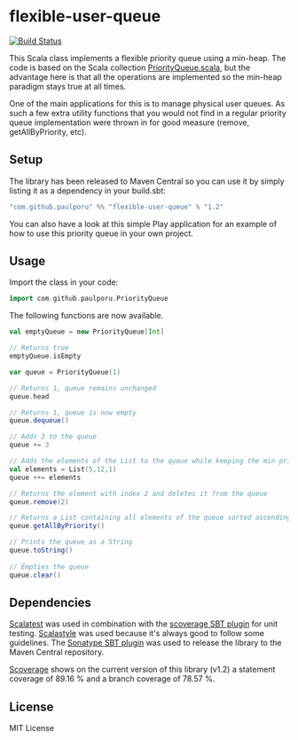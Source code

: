 # flexible-user-queue

[![Build Status](https://travis-ci.org/paulporu/flexible-user-queue.svg?branch=master)](https://travis-ci.org/paulporu/flexible-user-queue)

This Scala class implements a flexible priority queue using a min-heap. The code is based on the Scala collection [PriorityQueue.scala](https://github.com/scala/scala/blob/2.12.x/src/library/scala/collection/mutable/PriorityQueue.scala), but the advantage here is that all the operations are implemented so the min-heap paradigm stays true at all times. 

One of the main applications for this is to manage physical user queues. As such a few extra utility functions that you would not find in a regular priority queue implementation were thrown in for good measure (remove, getAllByPriority, etc).

## Setup

The library has been released to Maven Central so you can use it by simply listing it as a dependency in your build.sbt:
```scala
"com.github.paulporu" %% "flexible-user-queue" % "1.2"
```
You can also have a look at this simple Play application for an example of how to use this priority queue in your own project.  

## Usage

Import the class in your code:
```scala
import com.github.paulporu.PriorityQueue
```

The following functions are now available.
```scala
val emptyQueue = new PriorityQueue[Int]

// Returns true
emptyQueue.isEmpty

var queue = PriorityQueue(1)

// Returns 1, queue remains unchanged
queue.head

// Returns 1, queue is now empty
queue.dequeue()

// Adds 3 to the queue
queue += 3

// Adds the elements of the List to the queue while keeping the min priority of the heap, so now queue = PriorityQueue(1, 3, 12, 5)
val elements = List(5,12,1)
queue ++= elements

// Returns the element with index 2 and deletes it from the queue 
queue.remove(2)

// Returns a List containing all elements of the queue sorted ascendingly by priority
queue.getAllByPriority()

// Prints the queue as a String
queue.toString()
    
// Empties the queue
queue.clear()
```


## Dependencies

[Scalatest](http://www.scalatest.org/) was used in combination with the [scoverage SBT plugin](https://github.com/scoverage/sbt-scoverage) for unit testing. [Scalastyle](http://www.scalastyle.org/) was used because it's always good to follow some guidelines. The [Sonatype SBT plugin](https://github.com/xerial/sbt-sonatype) was used to release the library to the Maven Central repository.

[Scoverage](https://github.com/scoverage/scalac-scoverage-plugin) shows on the current version of this library (v1.2) a statement coverage of 89.16 % and a branch coverage of 78.57 %.

## License

MIT License
